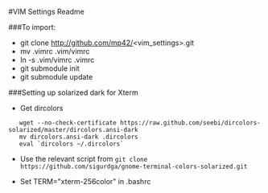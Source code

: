 #VIM Settings Readme

###To import:

* git clone http://github.com/mp42/<vim_settings>.git
* mv .vimrc .vim/vimrc
* ln -s .vim/vimrc .vimrc
* git submodule init
* git submodule update

###Setting up solarized dark for Xterm

* Get dircolors

```
   wget --no-check-certificate https://raw.github.com/seebi/dircolors-solarized/master/dircolors.ansi-dark
   mv dircolors.ansi-dark .dircolors
   eval `dircolors ~/.dircolors`
   ```

* Use the relevant script from `git clone https://github.com/sigurdga/gnome-terminal-colors-solarized.git`

* Set TERM="xterm-256color" in .bashrc

